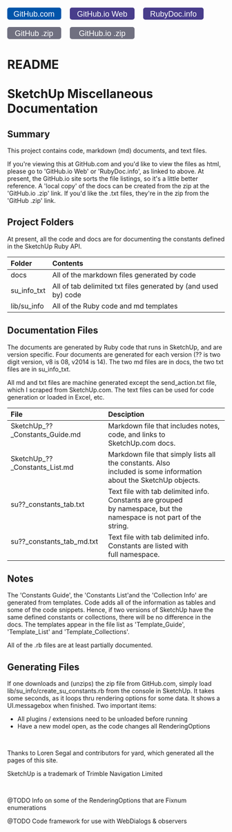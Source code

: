 <p>
<a href="https://github.com/MSP-Greg/SketchUp">
<svg  width="125" height="28" xmlns="http://www.w3.org/2000/svg" >
<rect width="125" height="28" fill="#05a"    x="0" y="0" rx="5" ry="5" />
<g text-anchor="middle" font-family="Lucida Sans,Lucida Grande,Verdana,Arial,sans-serif" font-size="18px">
<text x="62" y="21" fill="#fff" fill-opacity="1.0">GitHub.com</text>
</g></svg></a>
<a href="http://msp-greg.github.io/su_info/file.README.html" style="margin-left:16px;">
<svg  width="150" height="28" xmlns="http://www.w3.org/2000/svg">
<rect width="150" height="28" fill="#483D8B" x="0" y="0" rx="5" ry="5" />
<g text-anchor="middle" font-family="Lucida Sans,Lucida Grande,Verdana,Arial,sans-serif" font-size="18px">
<text x="75" y="21" fill="#fff" fill-opacity="1.0">GitHub.io Web</text>
</g></svg></a>
<a href="http://www.rubydoc.info/github/MSP-Greg/SketchUp/master/file/README.md" style="margin-left:16px;">
<svg  width="140" height="28" xmlns="http://www.w3.org/2000/svg">
<rect width="140" height="28" fill="#483D8B" x="0" y="0" rx="5" ry="5" />
<g text-anchor="middle" font-family="Lucida Sans,Lucida Grande,Verdana,Arial,sans-serif" font-size="18px">
<text x="70" y="21" fill="#fff" fill-opacity="1.0">RubyDoc.info</text>
</g></svg></a>
</p><p>
<a href="https://github.com/MSP-Greg/SketchUp/archive/master.zip">
<svg  width="125" height="28" xmlns="http://www.w3.org/2000/svg">
<rect width="125" height="28" fill="#707080"    x="0" y="0" rx="5" ry="5" />
<g text-anchor="middle" font-family="Lucida Sans,Lucida Grande,Verdana,Arial,sans-serif" font-size="18px">
<text x="62" y="21" fill="#fff" fill-opacity="1.0">GitHub .zip</text>
</g></svg></a>
<a href="https://github.com/MSP-Greg/MSP-Greg.github.io/archive/master.zip" style="margin-left:16px;">
<svg  width="150" height="28" xmlns="http://www.w3.org/2000/svg">
<rect width="150" height="28" fill="#707080" x="0" y="0" rx="5" ry="5" />
<g text-anchor="middle" font-family="Lucida Sans,Lucida Grande,Verdana,Arial,sans-serif" font-size="18px">
<text x="75" y="21" fill="#fff" fill-opacity="1.0">GitHub.io .zip</text>
</g></svg></a>
</p>

# README<br/><br/>SketchUp Miscellaneous Documentation

## Summary

This  project contains code, markdown (md) documents, and text files.

If you're viewing this at GitHub.com and you'd like to view the files as html,
please go to 'GitHub.io Web' or 'RubyDoc.info', as linked to above.  At present,
the GitHub.io site sorts the file listings, so it's a little better reference.
A 'local copy' of the docs can be created from the zip at the 'GitHub.io .zip'
link.  If you'd like the .txt files, they're in the zip from the 'GitHub .zip'
link.

## Project Folders

At present, all the code and docs are for documenting the constants defined in
the SketchUp Ruby API.

| Folder       | Contents                                                       |
|:-------------|:---------------------------------------------------------------|
| docs         | All of the markdown files generated by code                    |
| su_info_txt  | All of tab delimited txt files generated by (and used by) code |
| lib/su_info  | All of the Ruby code and md templates                          |

## Documentation Files

The documents are generated by Ruby code that runs in SketchUp, and are version
specific.  Four documents are generated for each version (?? is two digit version,
v8 is 08, v2014 is 14). The two md files are in docs, the two txt files are in
su_info_txt.

All md and txt files are machine generated except the send_action.txt file, which
I scraped from SketchUp.com.  The text files can be used for code generation or
loaded in Excel, etc.

| File                                       | Desciption                                                                                |
|:-------------------------------------------|:------------------------------------------------------------------------------------------|
| SketchUp_??\_Constants_Guide.md<br/>&#160; | Markdown file that includes notes, code, and links to<br/>SketchUp.com docs. |
| SketchUp_??\_Constants_List.md<br/>&#160;  | Markdown file that simply lists all the constants.  Also<br/>included is some information about the SketchUp objects. |
| su??\_constants_tab.txt<br/>&#160;         | Text file with tab delimited info.  Constants are grouped<br/>by namespace, but the namespace is not part of the string. |
| su??\_constants_tab_md.txt<br/>&#160;      | Text file with tab delimited info.  Constants are listed with<br/>full namespace. | 

## Notes

The 'Constants Guide', the 'Constants List'and the 'Collection Info' are generated
from templates.  Code adds all of the information as tables and some of the code
snippets.  Hence, if two versions of SketchUp have the same defined constants or
collections, there will be no difference in the docs.  The templates appear in
the file list as 'Template_Guide', 'Template_List' and 'Template_Collections'.

All of the .rb files are at least partially documented.

## Generating Files

If one downloads and (unzips) the zip file from GitHub.com, simply load
lib/su_info/create_su_constants.rb from the console in SketchUp.  It takes some
seconds, as it loops thru rendering options for some data.  It shows a
UI.messagebox when finished.  Two important items:

* All plugins / extensions need to be unloaded before running
* Have a new model open, as the code changes all RenderingOptions

<br/>

Thanks to Loren Segal and contributors for yard, which generated all the pages
of this site.

SketchUp is a trademark of Trimble Navigation Limited

<br/>

@TODO Info on some of the RenderingOptions that are Fixnum enumerations

@TODO Code framework for use with WebDialogs & observers